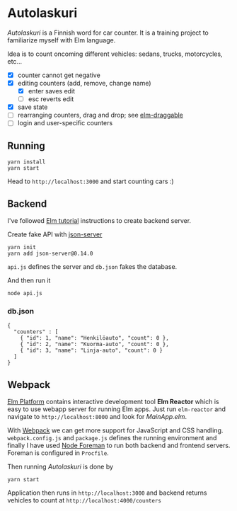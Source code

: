 # Autolaskuri

*Autolaskuri* is a Finnish word for car counter. It is a training project to 
familiarize myself with Elm language.

Idea is to count oncoming different vehicles: sedans, trucks, motorcycles, etc... 

- [x] counter cannot get negative
- [x] editing counters (add, remove, change name)
  - [x] enter saves edit
  - [ ] esc reverts edit
- [x] save state
- [ ] rearranging counters, drag and drop; see [elm-draggable](http://package.elm-lang.org/packages/zaboco/elm-draggable/latest)
- [ ] login and user-specific counters

## Running

```
yarn install
yarn start
```

Head to ```http://localhost:3000``` and start counting cars :)


## Backend

I've followed [Elm tutorial](https://www.elm-tutorial.org/) instructions to create 
backend server.

Create fake API with [json-server](https://github.com/typicode/json-server)
```
yarn init
yarn add json-server@0.14.0
```

```api.js``` defines the server and ```db.json``` fakes the database.

And then run it
```
node api.js
```

### db.json
```
{
  "counters" : [
    { "id": 1, "name": "Henkilöauto", "count": 0 },
    { "id": 2, "name": "Kuorma-auto", "count": 0 },
    { "id": 3, "name": "Linja-auto", "count": 0 }
  ]
}
```

## Webpack

[Elm Platform](http://elm-lang.org/install) contains interactive development tool 
**Elm Reactor** which is easy to use webapp server for running Elm apps. 
Just run ```elm-reactor``` and navigate to ```http://localhost:8000``` and look for *MainApp.elm*.

With [Webpack](https://webpack.js.org/) we can get more support for JavaScript 
and CSS handling. ```webpack.config.js``` and ```package.js``` defines the running 
environment and finally I have used [Node Foreman](https://github.com/strongloop/node-foreman) to run both backend and 
frontend servers. Foreman is configured in ```Procfile```.

Then running *Autolaskuri* is done by
```
yarn start
```

Application then runs in ```http://localhost:3000``` 
and backend returns vehicles to count at ```http://localhost:4000/counters```

